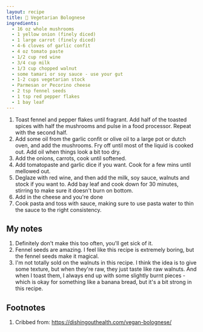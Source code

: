 ```yaml
---
layout: recipe
title: 🍳 Vegetarian Bolognese
ingredients:
  - 16 oz whole mushrooms
  - 1 yellow onion (finely diced)
  - 1 large carrot (finely diced)
  - 4-6 cloves of garlic confit
  - 4 oz tomato paste
  - 1/2 cup red wine
  - 3/4 cup milk
  - 1/3 cup chopped walnut
  - some tamari or soy sauce - use your gut
  - 1-2 cups vegetarian stock
  - Parmesan or Pecorino cheese
  - 2 tsp fennel seeds
  - 1 tsp red pepper flakes
  - 1 bay leaf
---
```

1. Toast fennel and pepper flakes until fragrant. Add half of the toasted spices with half the mushrooms and pulse in a food processor. Repeat with the second half.
2. Add some oil from the garlic confit or olive oil to a large pot or dutch oven, and add the mushrooms. Fry off until most of the liquid is cooked out. Add oil when things look a bit too dry.
3. Add the onions, carrots, cook until softened.
4. Add tomatopaste and garlic dice if you want. Cook for a few mins until mellowed out.
5. Deglaze with red wine, and then add the milk, soy sauce, walnuts and stock if you want to.  Add bay leaf and cook down for 30 minutes, stirring to make sure it doesn't burn on bottom.
6. Add in the cheese and you're done
7. Cook pasta and toss with sauce, making sure to use pasta water to thin the sauce to the right consistency.

## My notes
1. Definitely don't make this too often, you'll get sick of it.
2. Fennel seeds are amazing. I feel like this recipe is extremely boring, but the fennel seeds make it magical.
3. I'm not totally sold on the walnuts in this recipe. I think the idea is to give some texture, but when they're raw, they just taste like raw walnuts. And when I toast them, I always end up with some slightly burnt pieces - which is okay for something like a banana bread, but it's a bit strong in this recipe.

## Footnotes
1. Cribbed from: https://dishingouthealth.com/vegan-bolognese/

